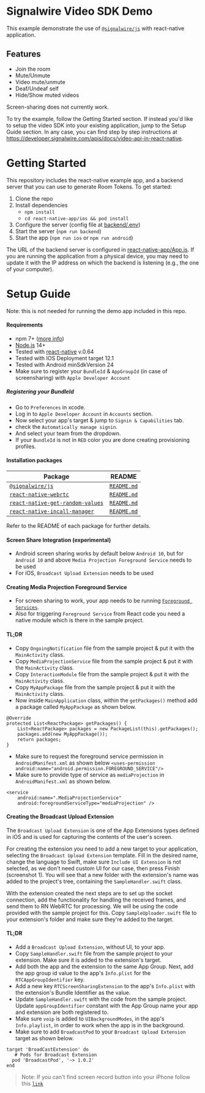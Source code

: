 # Signalwire Video SDK Demo

This example demonstrate the use of [`@signalwire/js`](https://www.npmjs.com/package/@signalwire/js) with react-native application.

## Features

- Join the room
- Mute/Unmute
- Video mute/unmute
- Deaf/Undeaf self
- Hide/Show muted videos

Screen-sharing does not currently work.

To try the example, follow the Getting Started section. If instead you'd like to setup the video SDK into your existing application, jump to the Setup Guide section. In any case, you can find step by step instructions at https://developer.signalwire.com/apis/docs/video-api-in-react-native.

# Getting Started

This repository includes the react-native example app, and a backend server that you can use to generate Room Tokens. To get started:

 1. Clone the repo
 2. Install dependencies
    - `npm install`
    - `cd react-native-app/ios && pod install`
 3. Configure the server (config file at [backend/.env](backend/.env))
 4. Start the server (`npm run backend`)
 5. Start the app (`npm run ios` or `npm run android`)

The URL of the backend server is configured in [react-native-app/App.js](react-native-app/App.js). If you are running the application from a physical device, you may need to update it with the IP address on which the backend is listening (e.g., the one of your computer).

# Setup Guide

Note: this is not needed for running the demo app included in this repo.

#### Requirements

- npm 7+ ([more info](https://docs.npmjs.com/cli/v7/using-npm/workspaces))
- [Node.js](https://nodejs.org/) 14+
- Tested with [react-native](https://github.com/facebook/react-native/releases/tag/v0.64.0) v.0.64
- Tested with IOS Deployment target 12.1
- Tested with Android minSdkVersion 24
- Make sure to register your `BundleId` & `AppGroupId` (in case of screensharing) with `Apple Developer Account`

##### Registering your BundleId

- Go to `Preferences` in xcode.
- Log in to `Apple Developer Account` in `Accounts` section.
- Now select your app's target & jump to `Signin & Capabilities` tab.
- check the `Automatically manage signin`.
- And select your team from the dropdown.
- If your `BundleId` is not in `RED` color you are done creating provisioning profiles.

#### Installation packages

| Package                                                                                          | README                                                                           |
| ------------------------------------------------------------------------------------------------ | -------------------------------------------------------------------------------- |
| [`@signalwire/js`](https://www.npmjs.com/package/@signalwire/js)                                 | [`README.md`](packages/js/README.md)                                             |
| [`react-native-webrtc`](https://www.npmjs.com/package/react-native-webrtc)                       | [`README.md`](https://github.com/react-native-webrtc/react-native-webrtc#readme) |
| [`react-native-get-random-values`](https://www.npmjs.com/package/react-native-get-random-values) | [`README.md`](https://github.com/LinusU/react-native-get-random-values#readme)   |
| [`react-native-incall-manager`](https://www.npmjs.com/package/react-native-incall-manager)       | [`README.md`](https://github.com/zxcpoiu/react-native-incall-manager#readme)     |

Refer to the README of each package for further details.

#### Screen Share Integration (experimental)

- Android screen sharing works by default below `Android 10`, but for `Android 10` and above `Media Projection Foreground Service` needs to be used
- For iOS, `Broadcast Upload Extension` needs to be used

#### Creating Media Projection Foreground Service

- For screen sharing to work, your app needs to be running [`Foreground Services`][fservice].
- Also for triggering `Foreground Service` from React code you need a native module which is there in the sample project.

#### TL;DR

- Copy `OngoingNotification` file from the sample project & put it with the `MainActivity` class.
- Copy `MediaProjectionService` file from the sample project & put it with the `MainActivity` class.
- Copy `InteractionModule` file from the sample project & put it with the `MainActivity` class.
- Copy `MyAppPackage` file from the sample project & put it with the `MainActivity` class.
- Now inside `MainApplication` class, within the `getPackages()` method add a package called `MyAppPackage` as shown below.

```
@Override
protected List<ReactPackage> getPackages() {
    List<ReactPackage> packages = new PackageList(this).getPackages();
    packages.add(new MyAppPackage());
    return packages;
}
```

- Make sure to request the foreground service permission in `AndroidManifest.xml` as shown below
  `<uses-permission android:name="android.permission.FOREGROUND_SERVICE"/>`
- Make sure to provide type of service as `mediaProjection` in `AndroidManifest.xml` as shown below.

```
<service
    android:name=".MediaProjectionService"
    android:foregroundServiceType="mediaProjection" />
```

#### Creating the Broadcast Upload Extension

The `Broadcast Upload Extension` is one of the App Extensions types defined in iOS and is used for capturing the contents of the user's screen.

For creating the extension you need to add a new target to your application, selecting the `Broadcast Upload Extension` template. Fill in the desired name, change the language to Swift, make sure `Include UI Extension` is not selected, as we don't need custom UI for our case, then press Finish (screenshot 1). You will see that a new folder with the extension's name was added to the project's tree, containing the `SampleHandler.swift` class.

With the extension created the next steps are to set up the socket connection, add the functionality for handling the received frames, and send them to RN WebRTC for processing. We will be using the code provided with the sample project for this. Copy `SampleUploader.swift` file to your extension's folder and make sure they're added to the target.

#### TL;DR

- Add a `Broadcast Upload Extension`, without UI, to your app.
- Copy `SampleHandler.swift` file from the sample project to your extension. Make sure it is added to the extension's target.
- Add both the app and the extension to the same App Group. Next, add the app group id value to the app's `Info.plist` for the `RTCAppGroupIdentifier` key.
- Add a new key `RTCScreenSharingExtension` to the app's `Info.plist` with the extension's Bundle Identifier as the value.
- Update `SampleHandler.swift` with the code from the sample project. Update `appGroupIdentifier` constant with the App Group name your app and extension are both registered to.
- Make sure `voip` is added to `UIBackgroundModes`, in the app's `Info.playlist`, in order to work when the app is in the background.
- Make sure to add `BroadcastPod` to your `Broadcast Upload Extension` target as shown below.

```
target 'BroadCastExtension' do
   # Pods for Broadcast Extension
  pod 'BroadcastPod', '~> 1.0.2'
end
```

> Note: If you can't find screen record button into your iPhone follow this [`link`][ssguide]

[permissions]: https://developer.signalwire.com/apis/reference/video_permissions
[generate jwt token]: https://codesandbox.io/s/lingering-glitter-r8bxl
[ssguide]: https://support.logmeininc.com/joinme/help/sharing-your-screen-on-ipad-or-iphone-joinme-t-joinme-share-ios
[fservice]: https://developer.android.com/guide/components/foreground-services
